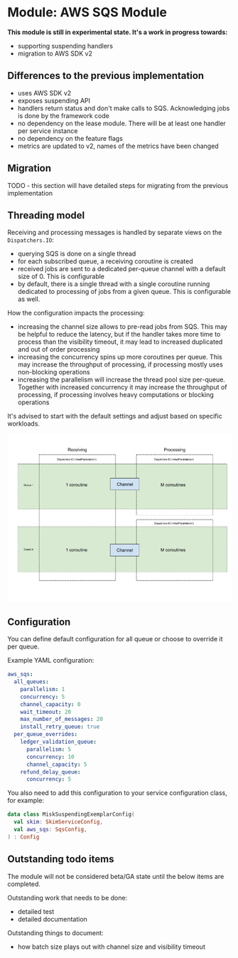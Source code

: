 # Module: AWS SQS Module

**This module is still in experimental state. It's a work in progress towards:**
* supporting suspending handlers
* migration to AWS SDK v2

## Differences to the previous implementation

* uses AWS SDK v2
* exposes suspending API
* handlers return status and don't make calls to SQS. Acknowledging jobs is done by the framework code
* no dependency on the lease module. There will be at least one handler per service instance
* no dependency on the feature flags
* metrics are updated to v2, names of the metrics have been changed

## Migration

TODO - this section will have detailed steps for migrating from the previous implementation

## Threading model

Receiving and processing messages is handled by separate views on the `Dispatchers.IO`:
- querying SQS is done on a single thread
- for each subscribed queue, a receiving coroutine is created
- received jobs are sent to a dedicated per-queue channel with a default size of 0. This is configurable
- by default, there is a single thread with a single coroutine running dedicated to processing
  of jobs from a given queue. This is configurable as well.

How the configuration impacts the processing:
- increasing the channel size allows to pre-read jobs from SQS. This may be helpful to reduce the
  latency, but if the handler takes more time to process than the visibility timeout, it may lead
  to increased duplicated and out of order processing
- increasing the concurrency spins up more coroutines per queue. This may increase the throughput
  of processing, if processing mostly uses non-blocking operations
- increasing the parallelism will increase the thread pool size per-queue. Together with increased
  concurrency it may increase the throughput of processing, if processing involves heavy computations
  or blocking operations

It's advised to start with the default settings and adjust based on specific workloads.

![image](concurrency.jpg)

## Configuration

You can define default configuration for all queue or choose to override it per queue.

Example YAML configuration:

```yaml
aws_sqs:
  all_queues:
    parallelism: 1
    concurrency: 5
    channel_capacity: 0
    wait_timeout: 20
    max_number_of_messages: 20
    install_retry_queue: true
  per_queue_overrides:
    ledger_validation_queue:
      parallelism: 5
      concurrency: 10
      channel_capacity: 5
    refund_delay_queue:
      concurrency: 5
```

You also need to add this configuration to your service configuration class, for example:

```kotlin
data class MiskSuspendingExemplarConfig(
  val skim: SkimServiceConfig,
  val aws_sqs: SqsConfig,
) : Config
```

## Outstanding todo items

The module will not be considered beta/GA state until the below items are completed.

Outstanding work that needs to be done:
* detailed test 
* detailed documentation

Outstanding things to document:
* how batch size plays out with channel size and visibility timeout